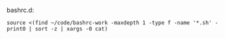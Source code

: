 bashrc.d:

`source <(find ~/code/bashrc-work -maxdepth 1 -type f -name '*.sh' -print0 | sort -z | xargs -0 cat)`
